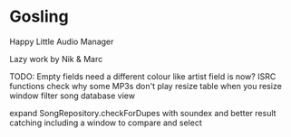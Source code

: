 # Gosling
Happy Little Audio Manager

Lazy work by Nik & Marc


TODO:
Empty fields need a different colour like artist field is now?
ISRC functions
check why some MP3s don't play
resize table when you resize window
filter song database view

expand SongRepository.checkForDupes with soundex and better result catching including a window to compare and select